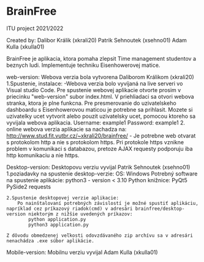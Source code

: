 # BrainFree
ITU project 2021/2022

Created by:
Dalibor Králik (xkrali20)
Patrik Sehnoutek (xsehno01)
Adam Kulla (xkulla01)


BrainFree je aplikacia, ktora pomaha zlepsit Time management studentov a beznych ludi. Implementuje techniku Eisenhowerovej matice.



web-version:
Webova verzia bola vytvorena Daliborom Králikom (xkrali20)
    1.Spustenie, instalace: 
        -Webova verzia bolo vyvíjaná na live serveri vo Visual studio Code. Pre spustenie webovej aplikacie otvorte prosim v priecinku "web-version" subor index.html.
            V priehliadaci sa otvori webova stranka, ktora je plne funkcna. Pre presmerovanie do uzivatelskeho dashboardu s Eisenhowerovou maticou je potrebne sa prihlasit.
            Mozete si uzivatelky ucet vytvorit alebo pouzit uzivatelsky ucet, pomocou ktoreho sa vyvijala webova aplikacia. 
            Username: example1
            Password: example1
    2. online webova verzia aplikacie sa nachadza na: http://www.stud.fit.vutbr.cz/~xkrali20/brainfree/
        - Je potrebne web otvarat s protokolom http a nie s protokolom https. Pri protokole https vznikne problem v komunikaci s databazou, pretoze AJAX requesty podporuju iba http komunikaciu a nie https.



Desktop-version:
Desktopovu verziu vyvijal Patrik Sehnoutek (xsehno01)
    1.poziadavky na spustenie desktop-verzie:
        OS: Windows
        Potrebný software na spustenie aplikácie:
        python3 - version < 3.10
        Python knižnice:
        	PyQt5
        	PySide2
        	requests

    2.Spustenie desktopovej verzie aplikacie:
        Po nainštalovaní potrebných závislostí je možné spustiť aplikáciu, napríklad cez príkazový riadok(cmd) v adresári brainfree/desktop-version niektorým z nižšie uvedených príkazov:
        	python application.py
        	python3 application.py

    Z dôvodu obmedzenej veľkosti odovzdávaného zip archívu sa v adresári nenachádza .exe súbor aplikácie.


Mobile-version:
Mobilnu verziu vyvijal Adam Kulla (xkulla01)

